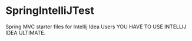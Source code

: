 # SpringIntelliJTest
Spring MVC starter files for Intellij Idea Users
YOU HAVE TO USE INTELLIJ IDEA ULTIMATE.


